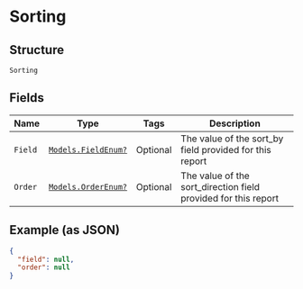 
# Sorting

## Structure

`Sorting`

## Fields

| Name | Type | Tags | Description |
|  --- | --- | --- | --- |
| `Field` | [`Models.FieldEnum?`](../../doc/models/field-enum.md) | Optional | The value of the sort_by field provided for this report |
| `Order` | [`Models.OrderEnum?`](../../doc/models/order-enum.md) | Optional | The value of the sort_direction field provided for this report |

## Example (as JSON)

```json
{
  "field": null,
  "order": null
}
```

